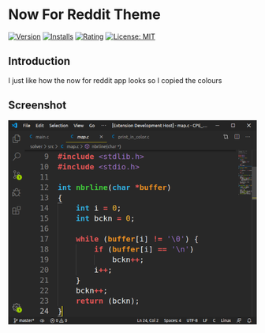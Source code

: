 # Now For Reddit Theme


[![Version](https://img.shields.io/visual-studio-marketplace/v/gpem.vsc-nfr-theme?color=02b3e9)](https://marketplace.visualstudio.com/items?itemName=gpem.vsc-nfr-theme)  [![Installs](https://img.shields.io/visual-studio-marketplace/i/gpem.vsc-nfr-theme?color=eb9022)](https://marketplace.visualstudio.com/items?itemName=gpem.vsc-nfr-theme)  [![Rating](https://img.shields.io/visual-studio-marketplace/stars/gpem.vsc-nfr-theme?color=FF203B)](https://marketplace.visualstudio.com/items?itemName=gpem.vsc-nfr-theme)  [![License: MIT](https://img.shields.io/github/license/Germain-Gadel/vsc-nfr-theme?color=41ce3c)](https://opensource.org/licenses/MIT)

## Introduction
I just like how the now for reddit app looks so I copied the colours

## Screenshot
![theme screenshot](https://github.com/Germain-Gadel/nfr-theme/raw/master/images/screenshot1.png)